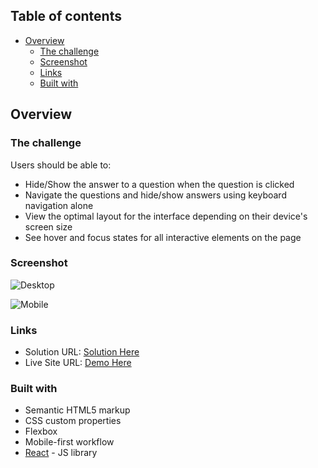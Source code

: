 ## Table of contents

- [Overview](#overview)
  - [The challenge](#the-challenge)
  - [Screenshot](#screenshot)
  - [Links](#links)
  - [Built with](#built-with)
  

## Overview

### The challenge

Users should be able to:

- Hide/Show the answer to a question when the question is clicked
- Navigate the questions and hide/show answers using keyboard navigation alone
- View the optimal layout for the interface depending on their device's screen size
- See hover and focus states for all interactive elements on the page

### Screenshot

![Desktop](https://github.com/JamesYcode/Accordion/assets/45125902/917adefb-6adf-47c1-ad76-26545123af84)

![Mobile](https://github.com/JamesYcode/Accordion/assets/45125902/e1f381fd-a61a-477b-b3ee-5501d5912dad)



### Links

- Solution URL: [Solution Here](https://github.com/JamesYcode/Accordion)
- Live Site URL: [Demo Here](https://accordion-tawny.vercel.app/)

### Built with

- Semantic HTML5 markup
- CSS custom properties
- Flexbox
- Mobile-first workflow
- [React](https://reactjs.org/) - JS library
